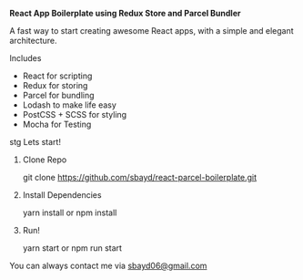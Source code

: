 **React App Boilerplate using Redux Store and Parcel Bundler**

A fast way to start creating awesome React apps, with a simple and elegant architecture.

Includes

 - React for scripting 
 - Redux for storing
 - Parcel for bundling
 - Lodash to make life easy
 - PostCSS + SCSS for styling
 - Mocha for Testing

stg
Lets start!

 1. Clone Repo

    git clone https://github.com/sbayd/react-parcel-boilerplate.git
   

 2. Install Dependencies
 

    yarn install or npm install

 3. Run!
 

    yarn start or npm run start

You can always contact me via sbayd06@gmail.com

